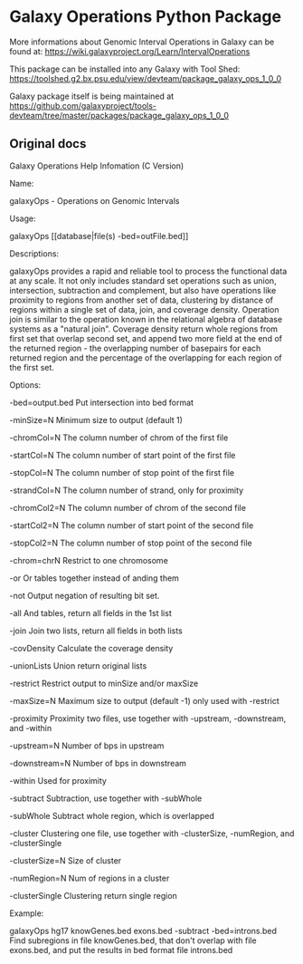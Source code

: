 Galaxy Operations Python Package
================================

More informations about Genomic Interval Operations in Galaxy can be found at:
https://wiki.galaxyproject.org/Learn/IntervalOperations

This package can be installed into any Galaxy with Tool Shed: https://toolshed.g2.bx.psu.edu/view/devteam/package_galaxy_ops_1_0_0

Galaxy package itself is being maintained at https://github.com/galaxyproject/tools-devteam/tree/master/packages/package_galaxy_ops_1_0_0

## Original docs

Galaxy Operations Help Infomation (C Version)

Name:

galaxyOps - Operations on Genomic Intervals

Usage:

galaxyOps [[database|file(s) -bed=outFile.bed]]

Descriptions:

galaxyOps provides a rapid and reliable tool to process the functional data at any scale. It not only includes standard set operations such as union, intersection, subtraction and complement, but also have operations like proximity to regions from another set of data, clustering by distance of regions within a single set of data, join, and coverage density. Operation join is similar to the operation known in the relational algebra of database systems as a "natural join". Coverage density return whole regions from first set that overlap second set, and append two more field at the end of the returned region - the overlapping number of basepairs for each returned region and the percentage of the overlapping for each region of the first set.

Options:

-bed=output.bed Put intersection into bed format

-minSize=N Minimum size to output (default 1)

-chromCol=N The column number of chrom of the first file

-startCol=N The column number of start point of the first file

-stopCol=N The column number of stop point of the first file

-strandCol=N The column number of strand, only for proximity

-chromCol2=N The column number of chrom of the second file

-startCol2=N The column number of start point of the second file

-stopCol2=N The column number of stop point of the second file

-chrom=chrN Restrict to one chromosome

-or Or tables together instead of anding them

-not Output negation of resulting bit set.

-all And tables, return all fields in the 1st list

-join Join two lists, return all fields in both lists

-covDensity Calculate the coverage density

-unionLists Union return original lists

-restrict Restrict output to minSize and/or maxSize

-maxSize=N Maximum size to output (default -1) only used with -restrict

-proximity Proximity two files, use together with -upstream, -downstream, and -within

-upstream=N Number of bps in upstream

-downstream=N Number of bps in downstream

-within Used for proximity

-subtract Subtraction, use together with -subWhole

-subWhole Subtract whole region, which is overlapped

-cluster Clustering one file, use together with -clusterSize, -numRegion, and -clusterSingle

-clusterSize=N Size of cluster

-numRegion=N Num of regions in a cluster

-clusterSingle Clustering return single region

Example:

galaxyOps hg17 knowGenes.bed exons.bed -subtract -bed=introns.bed Find subregions in file knowGenes.bed, that don't overlap with file exons.bed, and put the results in bed format file introns.bed
